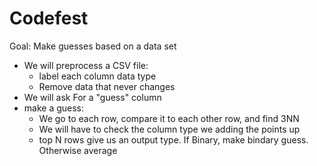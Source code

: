 # Codefest

Goal: Make guesses based on a data set


- We will preprocess a CSV file:
  - label each column data type
  - Remove data that never changes
- We will ask For a "guess" column
- make a guess:  
  - We go to each row, compare it to each other row, and find 3NN
  - We will have to check the column type we adding the points up
  - top N rows give us an output type. If Binary, make bindary guess. Otherwise average
